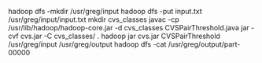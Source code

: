 hadoop dfs -mkdir /usr/greg/input
hadoop dfs -put input.txt /usr/greg/input/input.txt
mkdir cvs_classes
javac -cp /usr/lib/hadoop/hadoop-core.jar -d cvs_classes CVSPairThreshold.java 
jar -cvf cvs.jar -C cvs_classes/ .
hadoop jar cvs.jar CVSPairThreshold /usr/greg/input /usr/greg/output
hadoop dfs -cat /usr/greg/output/part-00000 
